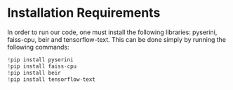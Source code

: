 # Installation Requirements 

In order to run our code, one must install the following libraries: pyserini, faiss-cpu, beir and tensorflow-text. This can be done simply by running the following commands:

```python
!pip install pyserini
!pip install faiss-cpu
!pip install beir
!pip install tensorflow-text
```

